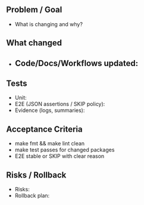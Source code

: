 ## Problem / Goal

- What is changing and why?

## What changed

- Code/Docs/Workflows updated:
  - 

## Tests

- Unit:
- E2E (JSON assertions / SKIP policy):
- Evidence (logs, summaries):

## Acceptance Criteria

- make fmt && make lint clean
- make test passes for changed packages
- E2E stable or SKIP with clear reason

## Risks / Rollback

- Risks:
- Rollback plan:

